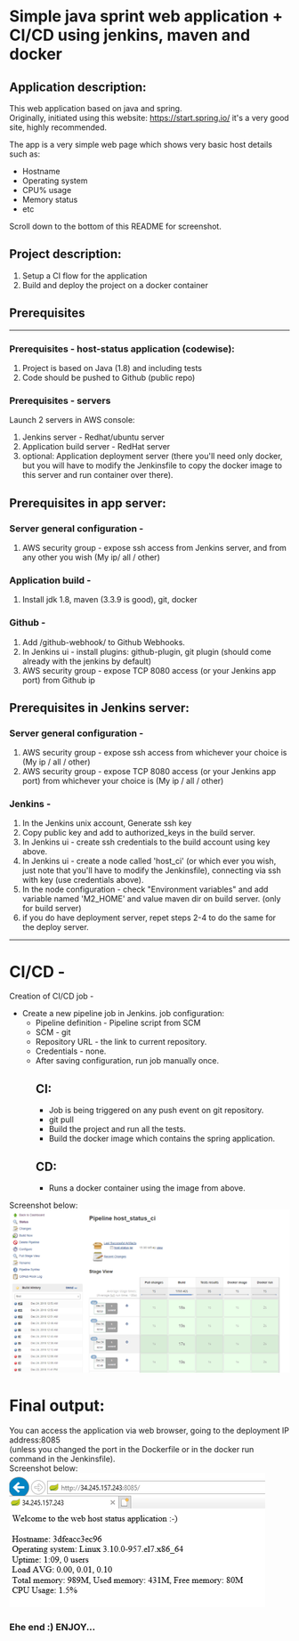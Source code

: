 # Simple java sprint web application + CI/CD using jenkins, maven and docker

## Application description:
This web application based on java and spring.  
Originally, initiated using this website: https://start.spring.io/ it's a very good site, highly recommended.  
  
The app is a very simple web page which shows very basic host details such as:
* Hostname
* Operating system
* CPU% usage
* Memory status
* etc  
  
Scroll down to the bottom of this README for screenshot.

## Project description:
1. Setup a CI flow for the application
2. Build and deploy the project on a docker container

## Prerequisites
----
### Prerequisites - host-status application (codewise):  
1. Project is based on Java (1.8) and including tests  
2. Code should be pushed to Github (public repo)

### Prerequisites - servers
Launch 2 servers in AWS console:
1. Jenkins server - Redhat/ubuntu server
2. Application build server - RedHat server
3. optional: Application deployment server (there you'll need only docker, but you will have to modify the Jenkinsfile to copy the docker image to this server and run container over there).

## Prerequisites in app server:
### Server general configuration -
1. AWS security group - expose ssh access from Jenkins server, and from any other you wish (My ip/ all / other)

### Application build - 
1. Install jdk 1.8, maven (3.3.9 is good), git, docker 

### Github -  
1. Add <jenkins url>/github-webhook/ to Github Webhooks.
2. In Jenkins ui - install plugins: github-plugin, git plugin (should come already with the jenkins by default)
3. AWS security group - expose TCP 8080 access (or your Jenkins app port) from Github ip

## Prerequisites in Jenkins server:  
### Server general configuration -   
1. AWS security group - expose ssh access from whichever your choice is (My ip / all / other)
2. AWS security group - expose TCP 8080 access (or your Jenkins app port) from whichever your choice is (My ip / all / other)

### Jenkins - 
1. In the Jenkins unix account, Generate ssh key
2. Copy public key and add to authorized_keys in the build server.
3. In Jenkins ui - create ssh credentials to the build account using key above.
4. In Jenkins ui - create a node called 'host_ci' (or which ever you wish, just note that you'll have to modify the Jenkinsfile), connecting via ssh with key (use credentials above).
5. In the node configuration - check "Environment variables" and add variable named 'M2_HOME' and value maven dir on build server. (only for build server)
6. if you do have deployment server, repet steps 2-4 to do the same for the deploy server.


----
# CI/CD -
Creation of CI/CD job -  
* Create a new pipeline job in Jenkins. job configuration:   
  - Pipeline definition - Pipeline script from SCM
  - SCM - git
  - Repository URL - the link to current repository.
  - Credentials - none.
  - After saving configuration, run job manually once.
    ## CI:  
      - Job is being triggered on any push event on git repository.
      - git pull   
      - Build the project and run all the tests.
      - Build the docker image which contains the spring application.
    ## CD:  
      - Runs a docker container using the image from above.
  
Screenshot below:  
![Screenshot](images/cicd_screenshot.PNG)  

# Final output:
You can access the application via web browser, going to the deployment IP address:8085  
(unless you changed the port in the Dockerfile or in the docker run command in the Jenkinsfile).  
Screenshot below:  
![Screenshot](images/screenshot.PNG)


### Ehe end :) ENJOY...
